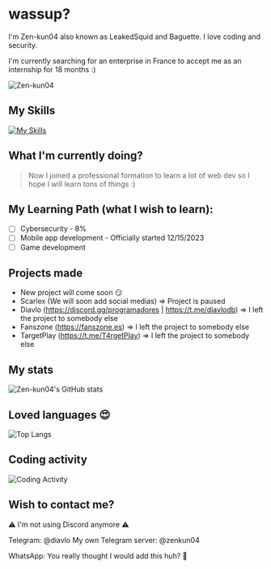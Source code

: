 # wassup?

I'm Zen-kun04 also known as LeakedSquid and Baguette. I love coding and security.

I'm currently searching for an enterprise in France to accept me as an internship for 18 months :)

<p align="left"> <img src="https://komarev.com/ghpvc/?username=Zen-kun04&label=Profile%20views&color=0e75b6&style=flat" alt="Zen-kun04" /> </p>

## My Skills
[![My Skills](https://skillicons.dev/icons?i=androidstudio,bash,bots,cloudflare,css,discord,figma,flask,git,html,idea,java,js,linkedin,linux,maven,md,mysql,netlify,nextjs,nodejs,php,python,react,regex,scss,sqlite,symfony,tailwind,tauri,ts,twitter,vercel,visualstudio,vscode)](https://skillicons.dev)
## What I'm currently doing?
> Now I joined a professional formation to learn a lot of web dev so I hope I will learn tons of things :)

## My Learning Path (what I wish to learn):
- [ ] Cybersecurity - 8%
- [ ] Mobile app development - Officially started 12/15/2023
- [ ] Game development

## Projects made
- New project will come soon 😏
- Scarlex (We will soon add social medias) => Project is paused
- Diavlo (https://discord.gg/programadores | https://t.me/diavlodb) => I left the project to somebody else
- Fanszone (https://fanszone.es) => I left the project to somebody else
- TargetPlay (https://t.me/T4rgetPlay) => I left the project to somebody else

## My stats
![Zen-kun04's GitHub stats](https://github-readme-stats.vercel.app/api?username=zen-kun04&show_icons=true&theme=radical)

## Loved languages 😍
![Top Langs](https://github-readme-stats.vercel.app/api/top-langs/?username=zen-kun04)

## Coding activity
![Coding Activity](https://github-readme-stats.vercel.app/api/wakatime?username=DonBaguette)

## Wish to contact me?
⚠️ I'm not using Discord anymore ⚠️

Telegram: @diavlo
My own Telegram server: @zenkun04

WhatsApp: You really thought I would add this huh? 🤣
